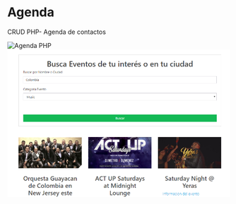 # Agenda
CRUD PHP- Agenda de contactos 

![Agenda PHP](https://github.com/estevg/Buscador-de-Eventos/blob/master/docs/Screenshot_1.png)
![Agenda PHP](https://github.com/estevg/Buscador-de-Eventos/blob/master/docs/Screenshot_2.png)
